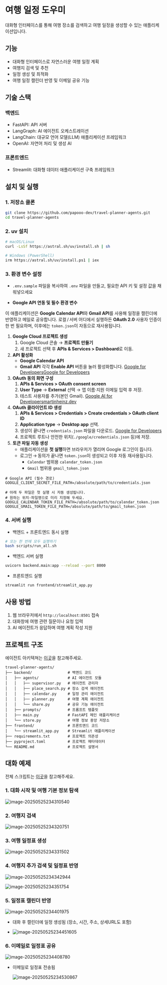 # 여행 일정 도우미

대화형 인터페이스를 통해 여행 장소를 검색하고 여행 일정을 생성할 수 있는 애플리케이션입니다.

## 기능

-   대화형 인터페이스로 자연스러운 여행 일정 계획
-   여행지 검색 및 추천
-   일정 생성 및 최적화
-   여행 일정 캘린더 반영 및 이메일 공유 기능

## 기술 스택

### 백엔드

-   FastAPI: API 서버
-   LangGraph: AI 에이전트 오케스트레이션
-   LangChain: 대규모 언어 모델(LLM) 애플리케이션 프레임워크
-   OpenAI: 자연어 처리 및 생성 AI

### 프론트엔드

-   Streamlit: 대화형 데이터 애플리케이션 구축 프레임워크

## 설치 및 실행

### 1. 저장소 클론

```bash
git clone https://github.com/papooo-dev/travel-planner-agents.git
cd travel-planner-agents
```

### 2. uv 설치

```bash
# macOS/Linux
curl -LsSf https://astral.sh/uv/install.sh | sh

# Windows (PowerShell)
irm https://astral.sh/uv/install.ps1 | iex
```

### 3. 환경 변수 설정

-   `.env.sample` 파일을 복사하여 `.env` 파일을 만들고, 필요한 API 키 및 설정 값을 채워넣으세요

- **Google API 연동 및 필수 환경 변수**

이 애플리케이션은 **Google Calendar API**와 **Gmail API**를 사용해 일정을 캘린더에 반영하고 메일로 공유합니다.
 로컬 / 서버 어디에서 실행하든 **OAuth 2.0** 사용자 인증이 한 번 필요하며, 이후에는 `token.json`이 자동으로 재사용됩니다.

1. **Google Cloud 프로젝트 생성**
   1. Google Cloud 콘솔 → **프로젝트 만들기**
   2. 새 프로젝트 선택 후 **APIs & Services > Dashboard**로 이동.
2. **API 활성화**
   - **Google Calendar API**
   - **Gmail API**
      각각 **Enable API** 버튼을 눌러 활성화합니다. [Google for Developers](https://developers.google.com/workspace/calendar/api/quickstart/python?utm_source=chatgpt.com)[Google for Developers](https://developers.google.com/workspace/gmail/api/quickstart/python?utm_source=chatgpt.com)
3. **OAuth 동의 화면 구성**
   1. **APIs & Services > OAuth consent screen**
   2. **User Type** → **External** 선택 → 앱 이름·지원 이메일 입력 후 저장.
   3. 테스트 사용자를 추가(본인 Gmail). [Google AI for Developers](https://ai.google.dev/palm_docs/oauth_quickstart?utm_source=chatgpt.com)[martinheinz.dev](https://martinheinz.dev/blog/84?utm_source=chatgpt.com)
4. **OAuth 클라이언트 ID 생성**
   1. **APIs & Services > Credentials > Create credentials > OAuth client ID**
   2. **Application type** → **Desktop app** 선택.
   3. 생성이 끝나면 `credentials.json` 파일을 다운로드. [Google for Developers](https://developers.google.com/workspace/calendar/api/quickstart/go?utm_source=chatgpt.com)
   4. 프로젝트 루트나 안전한 위치(`./google/credentials.json` 등)에 저장.
5. **토큰 파일 자동 생성**
   - 애플리케이션을 **첫 실행**하면 브라우저가 열리며 Google 로그인이 뜹니다.
   - 로그인 → 동의가 끝나면 `token.json`이 생성되고 이후 자동 재사용됩니다.
     - `Calendar` 범위용 `calendar_token.json`
     - `Gmail` 범위용 `gmail_token.json`

```
# Google API (필수 경로)
GOOGLE_CLIENT_SECRET_FILE_PATH=/absolute/path/to/credentials.json

# 아래 두 파일은 첫 실행 시 자동 생성됩니다.
# 원하는 위치·파일명으로 미리 지정해 두세요.
GOOGLE_CALENDAR_TOKEN_FILE_PATH=/absolute/path/to/calendar_token.json
GOOGLE_GMAIL_TOKEN_FILE_PATH=/absolute/path/to/gmail_token.json
```



### 4. 서버 실행

-   백엔드 + 프론트엔드 동시 실행

```bash
# 또는 한 번에 모두 실행하기
bash scripts/run_all.sh
```

-   백엔드 서버 실행

```bash
uvicorn backend.main:app --reload --port 8000
```

-   프론트엔드 실행

```bash
streamlit run frontend/streamlit_app.py
```



## 사용 방법

1. 웹 브라우저에서 `http://localhost:8501` 접속
2. 대화창에 여행 관련 질문이나 요청 입력
3. AI 에이전트가 응답하며 여행 계획 작성 지원



## 프로젝트 구조

에이전트 아키텍쳐는 [이곳](https://github.com/papooo-dev/travel-planner-agents/blob/main/docs/architecture.md)을 참고해주세요.

```
travel-planner-agents/
├── backend/                # 백엔드 코드
│   ├── agents/             # AI 에이전트 모듈
│   │   ├── supervisor.py   # 에이전트 관리자
│   │   ├── place_search.py # 장소 검색 에이전트
│   │   ├── calendar.py     # 일정 관리 에이전트
│   │   ├── planner.py      # 여행 계획 에이전트
│   │   └── share.py        # 공유 기능 에이전트
│   ├── prompts/            # 프롬프트 템플릿
│   ├── main.py             # FastAPI 메인 애플리케이션
│   └── store.py            # 여행 정보 중앙 저장소
├── frontend/               # 프론트엔드 코드
│   └── streamlit_app.py    # Streamlit 애플리케이션
├── requirements.txt        # 프로젝트 의존성
├── pyproject.toml          # 프로젝트 메타데이터
└── README.md               # 프로젝트 설명서
```



## 대화 예제

전체 스크립트는 [이곳](https://github.com/papooo-dev/travel-planner-agents/blob/main/docs/chat-scripts.pdf)을 참고해주세요.



### 1. 대화 시작 및 여행 기본 정보 탐색

![image-20250525234310540](./assets/image-20250525234310540.png)

### 2. 여행지 검색

![image-20250525234320751](./assets/image-20250525234320751.png)

### 3. 여행 일정표 생성

![image-20250525234331502](./assets/image-20250525234331502.png)

### 4. 여행지 추가 검색 및 일정표 반영

![image-20250525234342944](./assets/image-20250525234342944.png)

![image-20250525234351754](./assets/image-20250525234351754.png)

### 5. 일정표 캘린더 반영

![image-20250525234401975](./assets/image-20250525234401975.png)

- 대화 후 캘린더에 일정 생성됨 (장소, 시간, 주소, 상세URL도 포함)

- ![image-20250525234451605](./assets/image-20250525234451605.png)

  

### 6. 이메일로 일정표 공유

![image-20250525234408780](./assets/image-20250525234408780.png)

- 이메일로 일정표 전송됨

  ![image-20250525234530867](./assets/image-20250525234530867.png)
